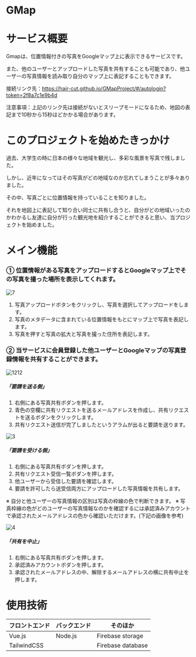# GMap

サービス概要
=============
Gmapは、位置情報付きの写真をGoogleマップ上に表示できるサービスです。

また、他のユーザーとアップロードした写真を共有することも可能であり、他ユーザーの写真情報を読み取り自分のマップ上に表記することもできます。

接続リンク先：https://hair-cut.github.io/GMapProject/#/autologin?token=2f8a7c1e9b4d

注意事項：上記のリンク先は接続がないとスリープモードになるため、地図の表記まで10秒から15秒ほどかかる場合があります。

# このプロジェクトを始めたきっかけ
過去、大学生の時に日本の様々な地域を観光し、多彩な風景を写真で残しました。

しかし、近年になってはその写真がどの地域なのか忘れてしまうことが多々ありました。

その中、写真ごとに位置情報を持っていることを知りました。

それを地図上に表記して知り合い同士に共有し合うと、自分がどの地域いったのかわかるし友達に自分が行った観光地を紹介することができると思い、当プロジェクトを始めました。


メイン機能
==========
### ① 位置情報がある写真をアップロードするとGoogleマップ上でその写真を撮った場所を表示してくれます。
![7](https://github.com/user-attachments/assets/55be77e9-abd1-40f6-bbd9-90c65b6b1501)
1. 写真アップロードボタンをクリックし、写真を選択してアップロードをします。
2. 写真のメタデータに含まれている位置情報をもとにマップ上で写真を表記します。
3. 写真を押すと写真の拡大と写真を撮った住所を表記します。

### ② 当サービスに会員登録した他ユーザーとGoogleマップの写真登録情報を共有することができます。
![1212](https://github.com/user-attachments/assets/5314cf73-78ff-4ead-a5b9-9c05a9581a8c)

##### 「要請を送る側」
1. 右側にある写真共有ボダンを押します。
2. 青色の空欄に共有リクエストを送るメールアドレスを作成し、共有リクエストを送るボダンをクリックします。
3. 共有リクエスト送信が完了しましたというアラムが出ると要請を送ります。

![3](https://github.com/user-attachments/assets/753a2f19-47aa-438c-9982-7fa546fd0c1f)


##### 「要請を受ける側」
1. 右側にある写真共有ボダンを押します。
2. 共有リクエスト受信一覧ボダンを押します。
3. 他ユーザーから受信した要請を確認します。
4. 要請を許可したら送受信両方にアップロードした写真情報を共有します。

※ 自分と他ユーザーの写真情報の区別は写真の枠線の色で判断できます。
※ 写真枠線の色がどのユーザーの写真情報なのかを確認するには承認済みアカウントで承認されたメールアドレスの色から確認いただけます。(下記の画像を参考)   


![4](https://github.com/user-attachments/assets/f397a5e7-dd2e-45e4-9be2-46cb0ef0c69a)


##### 「共有を中止」
1. 右側にある写真共有ボダンを押します。
2. 承認済みアカウントボダンを押します。
3. 承認されたメールアドレスの中、解除するメールアドレスの横に共有中止を押します。

使用技術
=============
|フロントエンド|バックエンド|そのほか|
|------|---|---|
|Vue.js|Node.js|Firebase storage|
|TailwindCSS||Firebase database|



